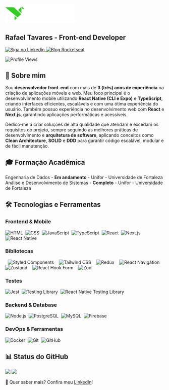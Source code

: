 <p align="left">
  <img src="https://raw.githubusercontent.com/rafaeld3v/rafaeld3v/refs/heads/master/images/logo.png" width="220px">
</p>

<h2 align="left"> 
  Rafael Tavares - Front-end Developer
</h2>

<p align="left">
  <a href="https://www.linkedin.com/in/rafaeld3v/">
    <img alt="Siga no Linkedin" src="https://img.shields.io/badge/-LinkedIn-blue?style=flat-square&logo=Linkedin&logoColor=white">
  </a>
  <a href="https://app.rocketseat.com.br/me/rafael">
    <img alt="Blog Rocketseat" src="https://img.shields.io/badge/Blog-Rocketseat-%237159c1?style=flat&logo=ghost">
  </a>  
</p>

<p align="left">
  <img src="http://estruyf-github.azurewebsites.net/api/VisitorHit?user=rafaeld3v&repo=rafaeld3v&countColor=green" alt="Profile Views"/>
</p>

## 🚀 Sobre mim

Sou **desenvolvedor front-end** com mais de **3 (três) anos de experiência** na criação de aplicações móveis e web. Meu foco principal é o desenvolvimento mobile utilizando **React Native (CLI e Expo)** e **TypeScript**, criando interfaces eficientes, escaláveis e com uma ótima experiência do usuário. Também possuo experiência no desenvolvimento web com **React** e **Next.js**, garantindo aplicações performáticas e acessíveis.

Dedico-me a criar soluções de alta qualidade que atendam e excedam os requisitos do projeto, sempre seguindo as melhores práticas de desenvolvimento e **arquitetura de software**, aplicando conceitos como **Clean Architecture**, **SOLID** e **DDD** para garantir código escalável, modular e de fácil manutenção.

## 🎓 Formação Acadêmica

Engenharia de Dados - **Em andamento** - Unifor - Universidade de Fortaleza  
Análise e Desenvolvimento de Sistemas - **Completo** - Unifor - Universidade de Fortaleza

## 🛠 Tecnologias e Ferramentas

### Frontend & Mobile
<div align="left">
  <img src="https://img.shields.io/badge/-HTML-05122A?style=flat&logo=HTML5" alt="HTML">&nbsp;
  <img src="https://img.shields.io/badge/-CSS-05122A?style=flat&logo=CSS3&logoColor=1572B6" alt="CSS">&nbsp;
  <img src="https://img.shields.io/badge/-JavaScript-05122A?style=flat&logo=javascript" alt="JavaScript">&nbsp;
  <img src="https://img.shields.io/badge/-TypeScript-05122A?style=flat&logo=typescript" alt="TypeScript">&nbsp;
  <img src="https://img.shields.io/badge/-React-05122A?style=flat&logo=react" alt="React">&nbsp;
  <img src="https://img.shields.io/badge/-Next.js-05122A?style=flat&logo=next.js" alt="Next.js">&nbsp;
  <img src="https://img.shields.io/badge/-React%20Native-05122A?style=flat&logo=react" alt="React Native">
</div>

### Bibliotecas
<div align="left">
  <img src="https://img.shields.io/badge/-Styled%20Components-05122A?style=flat&logo=styled-components" alt="Styled Components">&nbsp;
  <img src="https://img.shields.io/badge/-Tailwind%20CSS-05122A?style=flat&logo=tailwind-css" alt="Tailwind CSS">&nbsp;
  <img src="https://img.shields.io/badge/-Redux-05122A?style=flat&logo=redux" alt="Redux">&nbsp;
  <img src="https://img.shields.io/badge/-React%20Navigation-05122A?style=flat&logo=react" alt="React Navigation">&nbsp;
  <img src="https://img.shields.io/badge/-Zustand-05122A?style=flat&logo=react" alt="Zustand">&nbsp;
  <img src="https://img.shields.io/badge/-React%20Hook%20Form-05122A?style=flat&logo=react" alt="React Hook Form">&nbsp;
  <img src="https://img.shields.io/badge/-Zod-05122A?style=flat&logo=zod" alt="Zod">
</div>

### Testes
<div align="left">
  <img src="https://img.shields.io/badge/-Jest-05122A?style=flat&logo=jest" alt="Jest">&nbsp;
  <img src="https://img.shields.io/badge/-Testing%20Library-05122A?style=flat&logo=testing-library" alt="Testing Library">&nbsp;
  <img src="https://img.shields.io/badge/-React%20Native%20Testing%20Library-05122A?style=flat&logo=testing-library" alt="React Native Testing Library">
</div>

### Backend & Database
<div align="left">
  <img src="https://img.shields.io/badge/-Node.js-05122A?style=flat&logo=node.js" alt="Node.js">&nbsp;
  <img src="https://img.shields.io/badge/-PostgreSQL-05122A?style=flat&logo=postgresql" alt="PostgreSQL">&nbsp;
  <img src="https://img.shields.io/badge/-MySQL-05122A?style=flat&logo=mysql" alt="MySQL">&nbsp;
  <img src="https://img.shields.io/badge/-Firebase-05122A?style=flat&logo=firebase" alt="Firebase">
</div>

### DevOps & Ferramentas
<div align="left">
  <img src="https://img.shields.io/badge/-Docker-05122A?style=flat&logo=docker" alt="Docker">&nbsp;
  <img src="https://img.shields.io/badge/-Git-05122A?style=flat&logo=git" alt="Git">&nbsp;
  <img src="https://img.shields.io/badge/-GitHub-05122A?style=flat&logo=github" alt="GitHub">
</div>

## 📊 Status do GitHub 

<p align="left">
  <img height='172' src='https://github-readme-stats.vercel.app/api/top-langs/?username=rafaeld3v&layout=compact&theme=dark'>
  <img height='172' src='https://github-readme-stats.vercel.app/api?username=rafaeld3v&show_icons=true&theme=dark'>
</p>

🔗 Quer saber mais? Confira meu [LinkedIn](https://www.linkedin.com/in/rafaeld3v/)!
